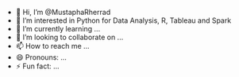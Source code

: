 - 👋 Hi, I’m @MustaphaRherrad
- 👀 I’m interested in Python for Data Analysis, R, Tableau and Spark
- 🌱 I’m currently learning ...
- 💞️ I’m looking to collaborate on ...
- 📫 How to reach me ...
- 😄 Pronouns: ...
- ⚡ Fun fact: ...

<!---
MustaphaRherrad/MustaphaRherrad is a ✨ special ✨ repository because its `README.md` (this file) appears on your GitHub profile.
You can click the Preview link to take a look at your changes.
--->
